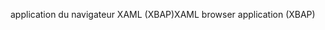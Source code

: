 <span data-ttu-id="6c24d-101">application du navigateur XAML (XBAP)</span><span class="sxs-lookup"><span data-stu-id="6c24d-101">XAML browser application (XBAP)</span></span>